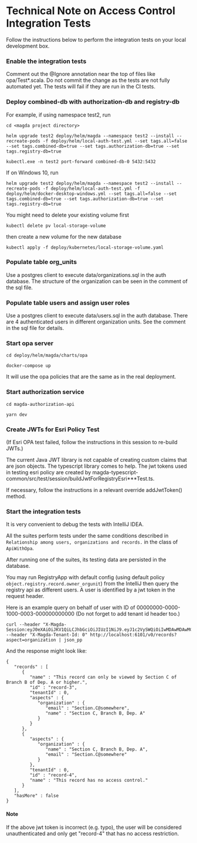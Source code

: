 # Technical Note on Access Control Integration Tests

Follow the instructions below to perform the integration tests on your local development box.

### Enable the integration tests

Comment out the @Ignore annotation near the top of files like opa/Test\*.scala. Do
not commit the change as the tests are not fully automated yet. The tests will fail if they
are run in the CI tests.

### Deploy combined-db with authorization-db and registry-db

For example, if using namespace test2, run

```
cd <magda project directory>

helm upgrade test2 deploy/helm/magda --namespace test2 --install --recreate-pods -f deploy/helm/local-auth-test.yml --set tags.all=false --set tags.combined-db=true --set tags.authorization-db=true --set tags.registry-db=true

kubectl.exe -n test2 port-forward combined-db-0 5432:5432
```

If on Windows 10, run

```
helm upgrade test2 deploy/helm/magda --namespace test2 --install --recreate-pods -f deploy/helm/local-auth-test.yml -f deploy/helm/docker-desktop-windows.yml --set tags.all=false --set tags.combined-db=true --set tags.authorization-db=true --set tags.registry-db=true
```

You might need to delete your existing volume first

```
kubectl delete pv local-storage-volume
```

then create a new volume for the new database

```
kubectl apply -f deploy/kubernetes/local-storage-volume.yaml
```

### Populate table org_units

Use a postgres client to execute data/organizations.sql in the auth database. The structure of
the organization can be seen in the comment of the sql file.

### Populate table users and assign user roles

Use a postgres client to execute data/users.sql in the auth database. There are 4 authenticated
users in different organization units. See the comment in the sql file for details.

### Start opa server

```
cd deploy/helm/magda/charts/opa

docker-compose up
```

It will use the opa policies that are the same as in the real deployment.

### Start authorization service

```
cd magda-authorization-api

yarn dev
```

### Create JWTs for Esri Policy Test

(If Esri OPA test failed, follow the instructions in this session to re-build JWTs.)

The current Java JWT library is not capable of creating custom claims that are json objects.
The typescript library comes to help. The jwt tokens used in testing esri policy are created by
magda-typescript-common/src/test/session/buildJwtForRegistryEsri\*\*\*Test.ts.

If necessary, follow the instructions in a relevant override addJwtToken() method.

### Start the integration tests

It is very convenient to debug the tests with IntelliJ IDEA.

All the suites perform tests under the same conditions described in `Relationship among users, organizations and records.`
in the class of `ApiWithOpa`.

After running one of the suites, its testing data are persisted in the database.

You may run RegistryApp with default config (using default policy `object.registry.record.owner_orgunit`) from
the IntelliJ then query the registry api as different users. A user is identified by a jwt token in the request header.

Here is an example query on behalf of user with ID of 00000000-0000-1000-0003-000000000000
(Do not forget to add tenant id header too.)

```
curl --header "X-Magda-Session:eyJ0eXAiOiJKV1QiLCJhbGciOiJIUzI1NiJ9.eyJ1c2VySWQiOiIwMDAwMDAwMC0wMDAwLTEwMDAtMDAwMy0wMDAwMDAwMDAwMDAifQ.cCCS3XqslU6ZQYlYhkJ9Fm4mFj7E_g4dmGnRGEgaZmA" --header "X-Magda-Tenant-Id: 0" http://localhost:6101/v0/records?aspect=organization | json_pp
```

And the response might look like:

```
{
   "records" : [
      {
         "name" : "This record can only be viewed by Section C of Branch B of Dep. A or higher.",
         "id" : "record-3",
         "tenantId" : 0,
         "aspects" : {
            "organization" : {
               "email" : "Section.C@somewhere",
               "name" : "Section C, Branch B, Dep. A"
            }
         }
      },
      {
         "aspects" : {
            "organization" : {
               "name" : "Section C, Branch B, Dep. A",
               "email" : "Section.C@somewhere"
            }
         },
         "tenantId" : 0,
         "id" : "record-4",
         "name" : "This record has no access control."
      }
   ],
   "hasMore" : false
}
```

#### Note

If the above jwt token is incorrect (e.g. typo), the user will be considered unauthenticated and only
get "record-4" that has no access restriction.
